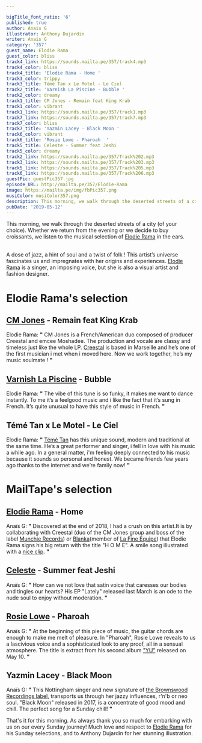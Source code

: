 ```yaml
---

bigTitle_font_ratio: '6'
published: true
author: Anaïs G
illustrator: Anthony Dujardin
writer: Anaïs G
category: '357'
guest_name: Elodie Rama
guest_color: bliss
track4_link: https://sounds.mailta.pe/357/track4.mp3
track4_color: bliss
track4_title: 'Elodie Rama - Home '
track3_color: trippy
track3_title: Témé Tan x Le Motel - Le Ciel
track2_title: 'Varnish La Piscine - Bubble '
track2_color: dreamy
track1_title: CM Jones - Remain feat King Krab
track1_color: vibrant
track1_link: https://sounds.mailta.pe/357/track1.mp3
track7_link: https://sounds.mailta.pe/357/track7.mp3
track7_color: bliss
track7_title: 'Yazmin Lacey - Black Moon '
track6_color: vibrant
track6_title: 'Rosie Lowe - Pharoah  '
track5_title: Celeste - Summer feat Jeshi
track5_color: dreamy
track2_link: https://sounds.mailta.pe/357/Track%202.mp3
track3_link: https://sounds.mailta.pe/357/Track%203.mp3
track5_link: https://sounds.mailta.pe/357/Track%205.mp3
track6_link: https://sounds.mailta.pe/357/Track%206.mp3
guestPic: guestPic357.jpg
episode_URL: http://mailta.pe/357/Elodie-Rama
image: https://mailta.pe/img/fbPic357.png
musiColor: musiColor357.png
description: This morning, we walk through the deserted streets of a city (of your choice). Whether we return from the evening or we decide to buy croissants, we listen to the musical selection of Elodie Rama in the ears.
pubDate: '2019-05-12'
---
```


This morning, we walk through the deserted streets of a city (of your choice). Whether we return from the evening or we decide to buy croissants, we listen to the musical selection of [Elodie Rama](https://elodierama.fr/) in the ears.
<br><br>

A dose of jazz, a hint of soul and a twist of folk ! This artist’s universe fascinates us and impregnates with her origins and experiences. [Elodie Rama](https://www.facebook.com/elodie.rama/) is a singer, an imposing voice, but she is also a visual artist and fashion designer.


# Elodie Rama's selection

## [CM Jones](https://www.facebook.com/wearecmjones/) - Remain feat King Krab
Elodie Rama: **"** CM Jones is a French/American duo composed of producer Creestal and emcee Moshadee. The production and vocale are classy and timeless just like the whole LP. [Creestal](https://www.facebook.com/DJCreestal/) is based in Marseille and he’s one of the first musician i met when i moved here. Now we work together, he’s my music soulmate ! **"** 

## [Varnish La Piscine](https://soundcloud.com/varnishlapiscine) - Bubble
Elodie Rama: **"** The vibe of this tune is so funky, it makes me want to dance instantly. To me it’s a feelgood music and i like the fact that it’s sung in French. It’s quite unusual to have this style of music in French. **"** 

## Témé Tan x Le Motel - Le Ciel 
Elodie Rama: **"** [Témé Tan](https://soundcloud.com/teme-tan) has this unique sound, modern and traditional at the same time. He’s a great performer and singer, i fell in love with his music a while ago. In a general matter, i'm feeling deeply connected to his music because it sounds so personal and honest. We became friends few years ago thanks to the internet and we’re family now! **"** 


# MailTape's selection

## [Elodie Rama](https://soundcloud.com/elodie-rama) - Home 
Anaïs G: **"** Discovered at the end of 2018, I had a crush on this artist.It is by collaborating with Creestal (duo of the CM Jones group and boss of the label [Munchie Records](https://soundcloud.com/munchierecords)) or [Blanka](https://soundcloud.com/blankasanova)(member of [La Fine Equipe](https://soundcloud.com/lafineequipe)) that Elodie Rama signs his big return with the title "H O M E". A smile song illustrated with a [nice clip](https://www.youtube.com/watch?v=Lhtb8kqD3ec). **"** 

## [Celeste](https://soundcloud.com/celestewaite) - Summer feat Jeshi
Anaïs G: **"** How can we not love that satin voice that caresses our bodies and tingles our hearts? His EP "Lately" released last March is an ode to the nude soul to enjoy without moderation. **"** 

## [Rosie Lowe](https://soundcloud.com/rosielowe) - Pharoah
Anaïs G: **"** At the beginning of this piece of music, the guitar chords are enough to make me melt of pleasure. In "Pharoah", Rosie Lowe reveals to us a lascivious voice and a sophisticated look to any proof, all in a sensual atmosphere. The title is extract from his second album ["YU"](https://soundcloud.com/rosielowe/sets/yu-202) released on May 10. **"** 

## Yazmin Lacey - Black Moon 
Anaïs G: **"** This Nottingham singer and new signature of [the Brownswood Recordings label](https://soundcloud.com/brownswood),  transports us through her jazzy influences, r'n'b or neo soul. "Black Moon" released in 2017, is a concentrate of good mood and chill. The perfect song for a Sunday chill!  **"** 



 That's it for this morning. As always thank you so much for embarking with us on our every Sunday journey! Much love and respect to [Elodie Rama](https://elodierama.fr/) for his Sunday selections, and to Anthony Dujardin for her stunning illustration.
